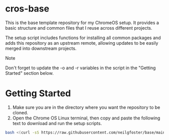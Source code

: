 # cros-base
This is the base template repository for my ChromeOS setup. It provides a basic structure and common files that I reuse across different projects.

The setup script includes functions for installing all common packages and adds this repository as an upstream remote, allowing updates to be easily merged into downstream projects.

> [!NOTE]
> Don't forget to update the -o and -r variables in the script in the "Getting Started" section below.

# Getting Started
1. Make sure you are in the directory where you want the repository to be cloned.
2. Open the Chrome OS Linux terminal, then copy and paste the following text to download and run the setup scripts.
```bash
bash <(curl -sS https://raw.githubusercontent.com/neilgfoster/base/main/.setup/setup.sh) -o=neilgfoster -r=cros-base
```